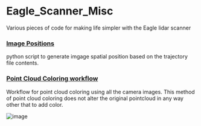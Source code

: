 # Eagle_Scanner_Misc
Various pieces of code for making life simpler with the Eagle lidar scanner

### [Image Positions](https://github.com/0ut5ider/Eagle_Scanner_Misc/tree/main/image_positions)

python script to generate imgage spatial position based on the trajectory file contents.

### [Point Cloud Coloring workflow](https://github.com/0ut5ider/Eagle_Scanner_Misc/tree/main/Metashape%20workflows)

Workflow for point cloud coloring using all the camera images.
This method of point cloud coloring does not alter the original pointcloud in any way other that to add color.

![image](https://github.com/user-attachments/assets/a5f46606-aa14-41a5-9772-31877ad772f8)
